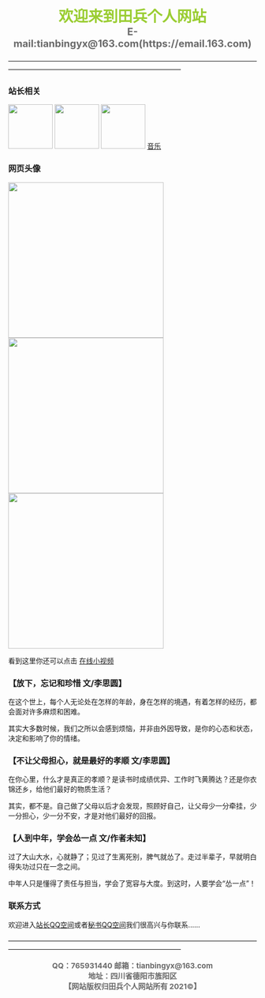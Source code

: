 <CENTER><FONT color=YellowGreen White style="FILTER: blur(add=1,direction=40,strength=10); FONT-SIZE: 30px; FONT-WEIGHT: bolder; POSITION: relative; WIDTH: 500px">欢迎来到田兵个人网站</FONT></CENTER>     

<CENTER><FONT color=DimGray style="FILTER: blur(add=1,direction=40,strength=10); FONT-SIZE: 20px; FONT-WEIGHT: bolder; POSITION: relative; WIDTH: 500px">E-mail:tianbingyx@163.com(https://email.163.com) </FONT></CENTER>

—————————————————————————————————————————————————————————————

### 站长相关

<img src="https://6109666.s21i.faiusr.com/2/ABUIABACGAAgmuixqwUolZuDhAYwggE4ggE.jpg.webp" width="90" height="90">    <img src="https://q1.qlogo.cn/g?b=qq&nk=2358429597&s=640" width="90" height="90">   <img src="https://q1.qlogo.cn/g?b=qq&nk=2197968519&s=640" width="90" height="90">   <a href="javascript:location.reload();">音乐</a>

### 网页头像

<img src="https://api.66mz8.com/api/rand.portrait.php?type=女" width="315" height="315"> <img src="https://api.66mz8.com/api/rand.portrait.php?type=男" width="315" height="315"> <img src="https://api.66mz8.com/api/rand.portrait.php?type=动漫" width="315" height="315">

看到这里你还可以点击  [在线小视频](https://www.lefu.men/dy)

### 【放下，忘记和珍惜    文/李思圆】
   
在这个世上，每个人无论处在怎样的年龄，身在怎样的境遇，有着怎样的经历，都会面对许多麻烦和困难。
 
其实大多数时候，我们之所以会感到烦恼，并非由外因导致，是你的心态和状态，决定和影响了你的情绪。

### 【不让父母担心，就是最好的孝顺    文/李思圆】
 
在你心里，什么才是真正的孝顺？是读书时成绩优异、工作时飞黄腾达？还是你衣锦还乡，给他们最好的物质生活？
 
其实，都不是。自己做了父母以后才会发现，照顾好自己，让父母少一分牵挂，少一分担心，少一分不安，才是对他们最好的回报。

### 【人到中年，学会怂一点    文/作者未知】

过了大山大水，心就静了；见过了生离死别，脾气就怂了。走过半辈子，早就明白得失功过只在一念之间。

中年人只是懂得了责任与担当，学会了宽容与大度。到这时，人要学会“怂一点”！

### 联系方式

 欢迎进入[站长QQ空间](https://user.qzone.qq.com/765931440)或者[秘书QQ空间](https://user.qzone.qq.com/2358429597)我们很高兴与你联系......

—————————————————————————————————————————————————————————————

<CENTER><FONT color=DimGray style="FILTER: blur(add=1,direction=40,strength=10); FONT-SIZE: 15px; FONT-WEIGHT: bolder; POSITION: relative; WIDTH: 500px">QQ：765931440  邮箱：tianbingyx@163.com</FONT></CENTER>
 
 <CENTER><FONT color=DimGray style="FILTER: blur(add=1,direction=40,strength=10); FONT-SIZE: 15px; FONT-WEIGHT: bolder; POSITION: relative; WIDTH: 500px">地址：四川省德阳市旌阳区</FONT></CENTER>

<CENTER><FONT color=DimGray style="FILTER: blur(add=1,direction=40,strength=10); FONT-SIZE: 15px; FONT-WEIGHT: bolder; POSITION: relative; WIDTH: 500px">【网站版权归田兵个人网站所有 2021©】</FONT></CENTER>

<audio autoplay="autoplay">
<source src="https://api.uomg.com/api/rand.music?sort=热歌榜" type="audio/mpeg">
</audio>
